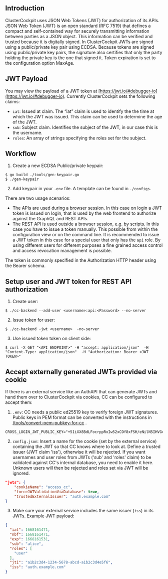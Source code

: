 ## Introduction

ClusterCockpit uses JSON Web Tokens (JWT) for authorization of its APIs. JSON
Web Token (JWT) is an open standard (RFC 7519) that defines a compact and
self-contained way for securely transmitting information between parties as a
JSON object. This information can be verified and trusted because it is
digitally signed. In ClusterCockpit JWTs are signed using a public/private key
pair using ECDSA. Because tokens are signed using public/private key pairs, the
signature also certifies that only the party holding the private key is the one
that signed it. Token expiration is set to the configuration option MaxAge.

## JWT Payload

You may view the payload of a JWT token at [https://jwt.io/#debugger-io](https://jwt.io/#debugger-io).
Currently ClusterCockpit sets the following claims:
* `iat`: Issued at claim. The “iat” claim is used to identify the the time at which the JWT was issued. This claim can be used to determine the age of the JWT.
* `sub`: Subject claim. Identifies the subject of the JWT, in our case this is the username.
* `roles`: An array of strings specifying the roles set for the subject.

## Workflow

1. Create a new ECDSA Public/private keypair:
```
$ go build ./tools/gen-keypair.go
$ ./gen-keypair
```
2. Add keypair in your `.env` file. A template can be found in `./configs`.

There are two usage scenarios:
* The APIs are used during a browser session. In this case on login a JWT token
  is issued on login, that is used by the web frontend to authorize against the
  GraphQL and REST APIs.
* The REST API is used outside a browser session, e.g. by scripts. In this case
  you have to issue a token manually. This possible from within the
  configuration view or on the command line. It is recommended to issue a JWT
  token in this case for a special user that only has the `api` role. By using
  different users for different purposes a fine grained access control and
  access revocation management is possible.

The token is commonly specified in the Authorization HTTP header using the Bearer schema.

## Setup user and JWT token for REST API authorization

1. Create user:
```
$ ./cc-backend --add-user <username>:api:<Password> --no-server
```
2. Issue token for user:
```
$ ./cc-backend -jwt <username>  -no-server
```
3. Use issued token token on client side:
```
$ curl -X GET "<API ENDPOINT>" -H "accept: application/json"  -H "Content-Type: application/json"  -H "Authorization: Bearer <JWT TOKEN>"
```

## Accept externally generated JWTs provided via cookie
If there is an external service like an AuthAPI that can generate JWTs and hand
them over to ClusterCockpit via cookies, CC can be configured to accept them:

1. `.env`: CC needs a public ed25519 key to verify foreign JWT signatures.
   Public keys in PEM format can be converted with the instructions in
   [/tools/convert-pem-pubkey-for-cc](../tools/convert-pem-pubkey-for-cc/Readme.md)
   .

```
CROSS_LOGIN_JWT_PUBLIC_KEY="+51iXX8BdLFocrppRxIw52xCOf8xFSH/eNilN5IHVGc="
```

2. `config.json`: Insert a name for the cookie (set by the external service)
   containing the JWT so that CC knows where to look at. Define a trusted issuer
   (JWT claim 'iss'), otherwise it will be rejected. If you want usernames and
   user roles from JWTs ('sub' and 'roles' claim) to be validated against CC's
   internal database, you need to enable it here. Unknown users will then be
   rejected and roles set via JWT will be ignored.

```json
"jwts": {
    "cookieName": "access_cc",
    "forceJWTValidationViaDatabase": true,
    "trustedExternalIssuer": "auth.example.com"
}
```

3. Make sure your external service includes the same issuer (`iss`) in its JWTs.
   Example JWT payload:

```json
{
  "iat": 1668161471,
  "nbf": 1668161471,
  "exp": 1668161531,
  "sub": "alice",
  "roles": [
    "user"
  ],
  "jti": "a1b2c3d4-1234-5678-abcd-a1b2c3d4e5f6",
  "iss": "auth.example.com"
}
```
